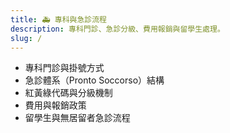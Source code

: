 ```yaml
---
title: 🚑 專科與急診流程
description: 專科門診、急診分級、費用報銷與留學生處理。
slug: /
---
```


- 專科門診與掛號方式
- 急診體系（Pronto Soccorso）結構
- 紅黃綠代碼與分級機制
- 費用與報銷政策
- 留學生與無居留者急診流程
